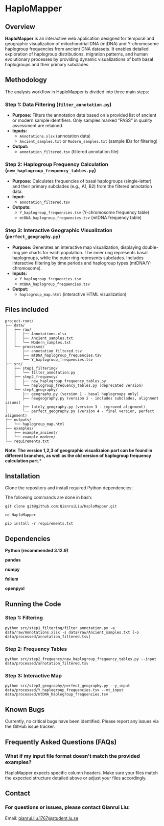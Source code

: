 # HaploMapper

## Overview
**HaploMapper** is an interactive web application designed for temporal and geographic visualization of mitochondrial DNA (mtDNA) and Y-chromosome haplogroup frequencies from ancient DNA datasets. It enables detailed exploration of haplogroup distributions, migration patterns, and human evolutionary processes by providing dynamic visualizations of both basal haplogroups and their primary subclades.

## Methodology
The analysis workflow in HaploMapper is divided into three main steps:

### Step 1: Data Filtering (`filter_annotation.py`)
- **Purpose:** Filters the annotation data based on a provided list of ancient or modern sample identifiers. Only samples marked "PASS" in quality assessment are retained.
- **Inputs:**
  - `Annotations.xlsx` (annotation data)
  - `Ancient_samples.txt` or `Modern_samples.txt` (sample IDs for filtering)
- **Output:**
  - `annotation_filtered.tsv` (filtered annotation file)

### Step 2: Haplogroup Frequency Calculation (`new_haplogroup_frequency_tables.py`)
- **Purpose:** Calculates frequencies of basal haplogroups (single-letter) and their primary subclades (e.g., A1, B2) from the filtered annotation data.
- **Input:**
  - `annotation_filtered.tsv`
- **Outputs:**
  - `Y_haplogroup_frequencies.tsv` (Y-chromosome frequency table)
  - `mtDNA_haplogroup_frequencies.tsv` (mtDNA frequency table)

### Step 3: Interactive Geographic Visualization (`perfect_geography.py`)
- **Purpose:** Generates an interactive map visualization, displaying double-ring pie charts for each population. The inner ring represents basal haplogroups, while the outer ring represents subclades. Includes interactive filtering by time periods and haplogroup types (mtDNA/Y-chromosome).
- **Inputs:**
  - `Y_haplogroup_frequencies.tsv`
  - `mtDNA_haplogroup_frequencies.tsv`
- **Output:**
  - `haplogroup_map.html` (interactive HTML visualization)

## Files included
```
project-root/
├── data/
│   ├── raw/
│   │   ├── Annotations.xlsx
│   │   ├── Ancient_samples.txt
│   │   └── Modern_samples.txt
│   └── processed/
│       ├── annotation_filtered.tsv
│       ├── mtDNA_haplogroup_frequencies.tsv
│       └── Y_haplogroup_frequencies.tsv
├── src/
│   ├── step1_filtering/
│   │   └── filter_annotation.py
│   ├── step2_frequency/
│   │   ├── new_haplogroup_frequency_tables.py
│   │   └── haplogroup_frequency_tables.py (deprecated version)
│   └── step3_geography/
│       ├── geography.py (version 1 - basal haplogroups only)
│       ├── newgeography.py (version 2 - includes subclades, alignment issues)
│       ├── lately_geography.py (version 3 - improved alignment)
│       └── perfect_geography.py (version 4 - final version, perfect alignment)
├── outputs/
│   └── haplogroup_map.html
├── examples/
│   ├── example_ancient/
│   └── example_modern/
└── requirements.txt
```
**Note: The version 1,2,3 of geographic visualizaion part can be found in different branches, as well as the old version of haplogroup frequency calculation part.***

## Installation
Clone the repository and install required Python dependencies:

The following commands are done in bash:

`git clone git@github.com:QianruiLiu/HaploMapper.git`

`cd HaploMapper`

`pip install -r requirements.txt`

## Dependencies
**Python (recommended 3.12.9)**

**pandas**

**numpy**

**folium**

**openpyxl**

## Running the Code
### Step 1: Filtering
`python src/step1_filtering/filter_annotation.py -a data/raw/Annotations.xlsx -s data/raw/Ancient_samples.txt [-o data/processed/annotation_filtered.tsv]`

### Step 2: Frequency Tables
`python src/step2_frequency/new_haplogroup_frequency_tables.py --input data/processed/annotation_filtered.tsv`

### Step 3: Interactive Map
`python src/step3_geography/perfect_geography.py --y_input data/processed/Y_haplogroup_frequencies.tsv --mt_input data/processed/mtDNA_haplogroup_frequencies.tsv`

## Known Bugs

Currently, no critical bugs have been identified. Please report any issues via the GitHub issue tracker.

## Frequently Asked Questions (FAQs)
### What if my input file format doesn't match the provided examples?

HaploMapper expects specific column headers. Make sure your files match the expected structure detailed above or adjust your files accordingly.

## Contact

### For questions or issues, please contact Qianrui Liu:
Email: qianrui.liu.1767@student.lu.se
